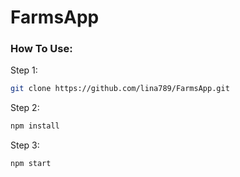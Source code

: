 # FarmsApp

### How To Use:
  Step 1:
```sh
git clone https://github.com/lina789/FarmsApp.git
```
  Step 2:
```sh
npm install
```
  Step 3:
```sh
npm start
```
